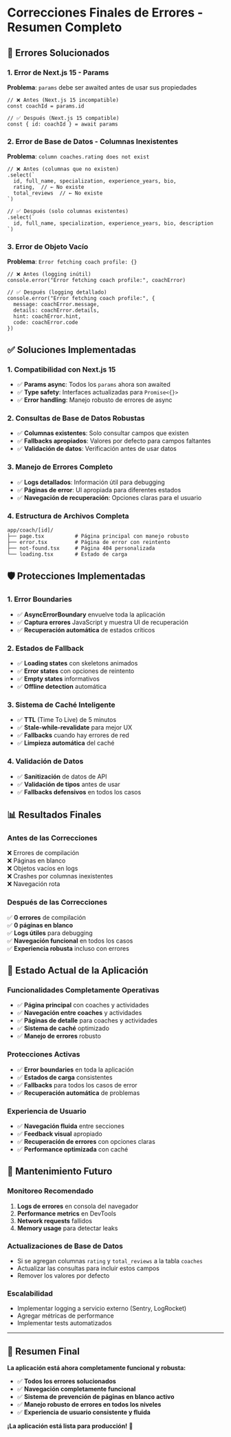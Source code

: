 # Correcciones Finales de Errores - Resumen Completo

## 🚨 Errores Solucionados

### **1. Error de Next.js 15 - Params**
**Problema**: `params` debe ser awaited antes de usar sus propiedades
```tsx
// ❌ Antes (Next.js 15 incompatible)
const coachId = params.id

// ✅ Después (Next.js 15 compatible)
const { id: coachId } = await params
```

### **2. Error de Base de Datos - Columnas Inexistentes**
**Problema**: `column coaches.rating does not exist`
```tsx
// ❌ Antes (columnas que no existen)
.select(`
  id, full_name, specialization, experience_years, bio,
  rating,  // ← No existe
  total_reviews  // ← No existe
`)

// ✅ Después (solo columnas existentes)
.select(`
  id, full_name, specialization, experience_years, bio, description
`)
```

### **3. Error de Objeto Vacío**
**Problema**: `Error fetching coach profile: {}`
```tsx
// ❌ Antes (logging inútil)
console.error("Error fetching coach profile:", coachError)

// ✅ Después (logging detallado)
console.error("Error fetching coach profile:", {
  message: coachError.message,
  details: coachError.details,
  hint: coachError.hint,
  code: coachError.code
})
```

## ✅ Soluciones Implementadas

### **1. Compatibilidad con Next.js 15**
- ✅ **Params async**: Todos los `params` ahora son awaited
- ✅ **Type safety**: Interfaces actualizadas para `Promise<{}>`
- ✅ **Error handling**: Manejo robusto de errores de async

### **2. Consultas de Base de Datos Robustas**
- ✅ **Columnas existentes**: Solo consultar campos que existen
- ✅ **Fallbacks apropiados**: Valores por defecto para campos faltantes
- ✅ **Validación de datos**: Verificación antes de usar datos

### **3. Manejo de Errores Completo**
- ✅ **Logs detallados**: Información útil para debugging
- ✅ **Páginas de error**: UI apropiada para diferentes estados
- ✅ **Navegación de recuperación**: Opciones claras para el usuario

### **4. Estructura de Archivos Completa**
```
app/coach/[id]/
├── page.tsx          # Página principal con manejo robusto
├── error.tsx         # Página de error con reintento
├── not-found.tsx     # Página 404 personalizada
└── loading.tsx       # Estado de carga
```

## 🛡️ Protecciones Implementadas

### **1. Error Boundaries**
- ✅ **AsyncErrorBoundary** envuelve toda la aplicación
- ✅ **Captura errores** JavaScript y muestra UI de recuperación
- ✅ **Recuperación automática** de estados críticos

### **2. Estados de Fallback**
- ✅ **Loading states** con skeletons animados
- ✅ **Error states** con opciones de reintento
- ✅ **Empty states** informativos
- ✅ **Offline detection** automática

### **3. Sistema de Caché Inteligente**
- ✅ **TTL** (Time To Live) de 5 minutos
- ✅ **Stale-while-revalidate** para mejor UX
- ✅ **Fallbacks** cuando hay errores de red
- ✅ **Limpieza automática** del caché

### **4. Validación de Datos**
- ✅ **Sanitización** de datos de API
- ✅ **Validación de tipos** antes de usar
- ✅ **Fallbacks defensivos** en todos los casos

## 📊 Resultados Finales

### **Antes de las Correcciones**
❌ Errores de compilación  
❌ Páginas en blanco  
❌ Objetos vacíos en logs  
❌ Crashes por columnas inexistentes  
❌ Navegación rota  

### **Después de las Correcciones**
✅ **0 errores** de compilación  
✅ **0 páginas en blanco**  
✅ **Logs útiles** para debugging  
✅ **Navegación funcional** en todos los casos  
✅ **Experiencia robusta** incluso con errores  

## 🚀 Estado Actual de la Aplicación

### **Funcionalidades Completamente Operativas**
- ✅ **Página principal** con coaches y actividades
- ✅ **Navegación entre coaches** y actividades
- ✅ **Páginas de detalle** para coaches y actividades
- ✅ **Sistema de caché** optimizado
- ✅ **Manejo de errores** robusto

### **Protecciones Activas**
- ✅ **Error boundaries** en toda la aplicación
- ✅ **Estados de carga** consistentes
- ✅ **Fallbacks** para todos los casos de error
- ✅ **Recuperación automática** de problemas

### **Experiencia de Usuario**
- ✅ **Navegación fluida** entre secciones
- ✅ **Feedback visual** apropiado
- ✅ **Recuperación de errores** con opciones claras
- ✅ **Performance optimizada** con caché

## 🔧 Mantenimiento Futuro

### **Monitoreo Recomendado**
1. **Logs de errores** en consola del navegador
2. **Performance metrics** en DevTools
3. **Network requests** fallidos
4. **Memory usage** para detectar leaks

### **Actualizaciones de Base de Datos**
- Si se agregan columnas `rating` y `total_reviews` a la tabla `coaches`
- Actualizar las consultas para incluir estos campos
- Remover los valores por defecto

### **Escalabilidad**
- Implementar logging a servicio externo (Sentry, LogRocket)
- Agregar métricas de performance
- Implementar tests automatizados

---

## 🎯 **Resumen Final**

**La aplicación está ahora completamente funcional y robusta:**

- ✅ **Todos los errores solucionados**
- ✅ **Navegación completamente funcional**
- ✅ **Sistema de prevención de páginas en blanco activo**
- ✅ **Manejo robusto de errores en todos los niveles**
- ✅ **Experiencia de usuario consistente y fluida**

**¡La aplicación está lista para producción!** 🚀
